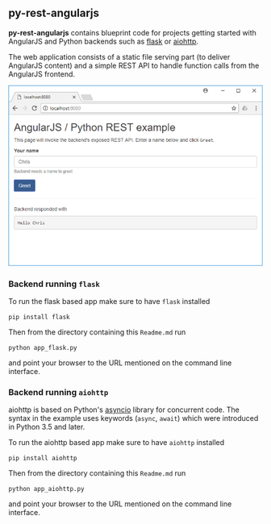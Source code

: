 
## py-rest-angularjs

**py-rest-angularjs** contains blueprint code for projects getting started with AngularJS and Python backends such as [flask](http://flask.pocoo.org/) or [aiohttp](http://aiohttp.readthedocs.io/en/stable/).

The web application consists of a static file serving part (to deliver AngularJS content) and a simple REST API to handle function calls from the AngularJS frontend. 

![](etc/app.png)

### Backend running `flask`

To run the flask based app make sure to have `flask` installed

```
pip install flask
```

Then from the directory containing this `Readme.md` run

```
python app_flask.py
```

and point your browser to the URL mentioned on the command line interface.

### Backend running `aiohttp`

aiohttp is based on Python's [asyncio](https://docs.python.org/3/library/asyncio.html) library for concurrent code. The syntax in the example uses keywords (`async`, `await`) which were introduced in Python 3.5 and later.

To run the aiohttp based app make sure to have `aiohttp` installed

```
pip install aiohttp
```

Then from the directory containing this `Readme.md` run

```
python app_aiohttp.py
```

and point your browser to the URL mentioned on the command line interface.